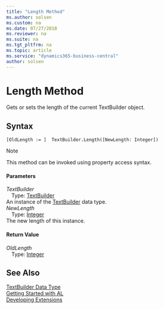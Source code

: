 ```yaml
---
title: "Length Method"
ms.author: solsen
ms.custom: na
ms.date: 07/27/2018
ms.reviewer: na
ms.suite: na
ms.tgt_pltfrm: na
ms.topic: article
ms.service: "dynamics365-business-central"
author: solsen
---
```

[//]: # (START>DO_NOT_EDIT)
[//]: # (IMPORTANT:Do not edit any of the content between here and the END>DO_NOT_EDIT.)
[//]: # (Any modifications should be made in the .resx files in the ModernDev repo.)
# Length Method
Gets or sets the length of the current TextBuilder object.

## Syntax
```
[OldLength := ]  TextBuilder.Length([NewLength: Integer])
```
> [!NOTE]
> This method can be invoked using property access syntax.  
#### Parameters
*TextBuilder*  
&emsp;Type: [TextBuilder](textbuilder-data-type.md)  
An instance of the [TextBuilder](textbuilder-data-type.md) data type.  
*NewLength*  
&emsp;Type: [Integer](integer-data-type.md)  
The new length of this instance.


#### Return Value
*OldLength*  
&emsp;Type: [Integer](integer-data-type.md)  
  


[//]: # (IMPORTANT: END>DO_NOT_EDIT)
## See Also
[TextBuilder Data Type](textbuilder-data-type.md)  
[Getting Started with AL](../devenv-get-started.md)  
[Developing Extensions](../devenv-dev-overview.md)